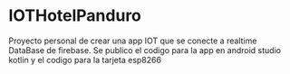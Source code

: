 # IOTHotelPanduro
Proyecto personal de crear una app IOT que se conecte a realtime DataBase de firebase. Se publico el codigo para la app en android studio kotlin y el codigo para la tarjeta esp8266 
